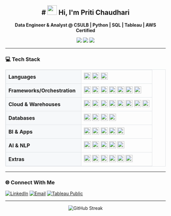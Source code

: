 <h2 align="center"># <img src="https://media.giphy.com/media/hvRJCLFzcasrR4ia7z/giphy.gif" width="30px"> Hi, I'm Priti Chaudhari</h2>

<p align="center">
  <b>Data Engineer & Analyst @ CSULB  |  Python  |  SQL  |  Tableau  |  AWS Certified </b>
</p>

<p align="center">
  <img src="https://img.shields.io/badge/AWS-Certified-orange" />
  <img src="https://img.shields.io/badge/Tableau-Qualified%20Associate-blue" />
  <img src="https://img.shields.io/badge/Data-Visualization-success" />
  
<hr>

### 💻 Tech Stack

<table style="border:1px solid #dfe2e5; border-collapse:collapse; width:100%;">
  <tr>
    <td style="border:1px solid #dfe2e5; background:#f6f8fa; font-weight:700; padding:8px; white-space:nowrap;" width="220">Languages</td>
    <td style="border:1px solid #dfe2e5; padding:8px;">
      <img height="22" src="https://img.shields.io/badge/Python-3776AB?logo=python&logoColor=white">
      <img height="22" src="https://img.shields.io/badge/SQL-336791?logo=postgresql&logoColor=white">
      <img height="22" src="https://img.shields.io/badge/Bash-121011?logo=gnubash&logoColor=white">
    </td>
  </tr>

  <tr>
  <td style="border:1px solid #dfe2e5; background:#f6f8fa; font-weight:700; padding:8px; white-space:nowrap;">Frameworks/Orchestration</td>
  <td style="border:1px solid #dfe2e5; padding:8px;">
    <img height="22" src="https://img.shields.io/badge/Apache%20Spark-E25A1C?logo=apachespark&logoColor=white"> <img height="22" src="https://img.shields.io/badge/Apache%20Airflow-017CEE?logo=apacheairflow&logoColor=white"> <img height="22" src="https://img.shields.io/badge/dbt-FF694B?logo=dbt&logoColor=white"> <img height="22" src="https://img.shields.io/badge/Docker-2496ED?logo=docker&logoColor=white"> <img height="22" src="https://img.shields.io/badge/n8n-FD3A5C?logo=n8n&logoColor=white"> <img height="22" src="https://img.shields.io/badge/GitHub%20Actions-2088FF?logo=githubactions&logoColor=white"> <img height="22" src="https://img.shields.io/badge/Apache%20Kafka-231F20?logo=apachekafka&logoColor=white">
  </td>

  <tr>
    <td style="border:1px solid #dfe2e5; background:#f6f8fa; font-weight:700; padding:8px; white-space:nowrap;">Cloud & Warehouses</td>
    <td style="border:1px solid #dfe2e5; padding:8px;">
      <img height="22" src="https://img.shields.io/badge/AWS-FF9900?logo=amazonaws&logoColor=white">
      <img height="22" src="https://img.shields.io/badge/S3-569A31?logo=amazons3&logoColor=white">
      <img height="22" src="https://img.shields.io/badge/Lambda-FF9900?logo=awslambda&logoColor=white">
      <img height="22" src="https://img.shields.io/badge/Glue-FF9900?logo=amazonaws&logoColor=white">
      <img height="22" src="https://img.shields.io/badge/Redshift-276DC3?logo=amazonredshift&logoColor=white">
      <img height="22" src="https://img.shields.io/badge/EC2-FF9900?logo=amazonaws&logoColor=white">
      <img height="22" src="https://img.shields.io/badge/Snowflake-29B5E8?logo=snowflake&logoColor=white">
      <img height="22" src="https://img.shields.io/badge/Databricks-FF3621?logo=databricks&logoColor=white">
    </td>
  </tr>

  <tr>
    <td style="border:1px solid #dfe2e5; background:#f6f8fa; font-weight:700; padding:8px; white-space:nowrap;">Databases</td>
    <td style="border:1px solid #dfe2e5; padding:8px;">
      <img height="22" src="https://img.shields.io/badge/PostgreSQL-4169E1?logo=postgresql&logoColor=white">
      <img height="22" src="https://img.shields.io/badge/Oracle-F80000?logo=oracle&logoColor=white">
      <img height="22" src="https://img.shields.io/badge/SQL%20Server-CC2927?logo=microsoftsqlserver&logoColor=white">
      <img height="22" src="https://img.shields.io/badge/MySQL-4479A1?logo=mysql&logoColor=white">
    </td>
  </tr>

  <tr>
    <td style="border:1px solid #dfe2e5; background:#f6f8fa; font-weight:700; padding:8px; white-space:nowrap;">BI & Apps</td>
    <td style="border:1px solid #dfe2e5; padding:8px;">
      <img height="22" src="https://img.shields.io/badge/Tableau-E97627?logo=tableau&logoColor=white">
      <img height="22" src="https://img.shields.io/badge/Power%20BI-F2C811?logo=powerbi&logoColor=black">
      <img height="22" src="https://img.shields.io/badge/Amazon%20QuickSight-232F3E?logo=amazonquicksight&logoColor=white">
      <img height="22" src="https://img.shields.io/badge/Apache%20Superset-181717?logo=apachesuperset&logoColor=white">
      <img height="22" src="https://img.shields.io/badge/Streamlit-FF4B4B?logo=streamlit&logoColor=white">
    </td>
  </tr>

  <tr>
    <td style="border:1px solid #dfe2e5; background:#f6f8fa; font-weight:700; padding:8px; white-space:nowrap;">AI & NLP</td>
    <td style="border:1px solid #dfe2e5; padding:8px;">
      <img height="22" src="https://img.shields.io/badge/OpenAI-412991?logo=openai&logoColor=white">
      <img height="22" src="https://img.shields.io/badge/LangChain-1C3C3C">
      <img height="22" src="https://img.shields.io/badge/Transformers-FFCC4D?logo=huggingface&logoColor=black">
      <img height="22" src="https://img.shields.io/badge/FAISS-0B5FFF">
      <img height="22" src="https://img.shields.io/badge/AWS%20Textract-FF9900?logo=amazonaws&logoColor=white">
    </td>
  </tr>

  <tr>
    <td style="border:1px solid #dfe2e5; background:#f6f8fa; font-weight:700; padding:8px; white-space:nowrap;">Extras</td>
    <td style="border:1px solid #dfe2e5; padding:8px;">
      <img height="22" src="https://img.shields.io/badge/pandas-150458?logo=pandas&logoColor=white">
      <img height="22" src="https://img.shields.io/badge/NumPy-013243?logo=numpy&logoColor=white">
      <img height="22" src="https://img.shields.io/badge/scikit--learn-F7931E?logo=scikitlearn&logoColor=white">
      <img height="22" src="https://img.shields.io/badge/Matplotlib-11557C?logo=matplotlib&logoColor=white">
      <img height="22" src="https://img.shields.io/badge/Plotly-3F4F75?logo=plotly&logoColor=white">
      <img height="22" src="https://img.shields.io/badge/PyInstaller-6E42A2">
    </td>
  </tr>
</table>

<hr>

### 🌐 Connect With Me    

[![LinkedIn](https://img.shields.io/badge/LinkedIn-0A66C2?logo=linkedin&logoColor=white)](https://www.linkedin.com/in/pritichaudhari/)
[![Email](https://img.shields.io/badge/Email-D14836?logo=gmail&logoColor=white)](mailto:pritichaudhari843@gmail.com)
[![Tableau Public](https://img.shields.io/badge/Tableau%20Public-E97627?logo=tableau&logoColor=white)](https://public.tableau.com/app/profile/priti.chaudhari/vizzes)

<hr>

<p align="center">
  <img src="https://streak-stats.demolab.com/?user=pritichaudhariii" alt="GitHub Streak" />
</p>





<!--
**pritichaudhariii/pritichaudhariii** is a ✨ _special_ ✨ repository because its `README.md` (this file) appears on your GitHub profile.

Here are some ideas to get you started:

- 🔭 I’m currently working on ...
- 🌱 I’m currently learning ...
- 👯 I’m looking to collaborate on ...
- 🤔 I’m looking for help with ...
- 💬 Ask me about ...
- 📫 How to reach me: ...
- 😄 Pronouns: ...
- ⚡ Fun fact: ...
-->
